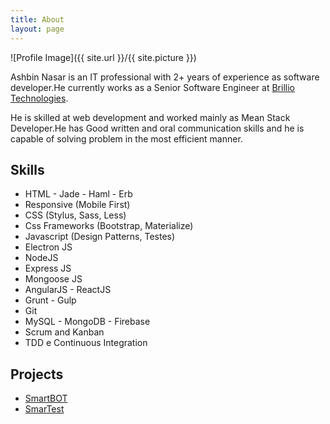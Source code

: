 ```yaml
---
title: About
layout: page
---
```

![Profile Image]({{ site.url }}/{{ site.picture }})

<p>Ashbin Nasar is an IT professional with 2+ years of experience as software developer.He currently works as a Senior Software Engineer at <a href="https://www.brillio.com/">Brillio Technologies</a>.</p>

<p>He is skilled at web development and worked mainly as Mean Stack Developer.He has Good written and oral communication skills and he is capable of solving problem in the most efficient manner.</p>


<h2>Skills</h2>

<ul class="skill-list">
	<li>HTML - Jade - Haml - Erb</li>
	<li>Responsive (Mobile First)</li>
	<li>CSS (Stylus, Sass, Less)</li>
	<li>Css Frameworks (Bootstrap, Materialize)</li>
	<li>Javascript (Design Patterns, Testes)</li>
	<li>Electron JS</li>
	<li>NodeJS</li>
	<li>Express JS</li>
	<li>Mongoose JS</li>
	<li>AngularJS - ReactJS</li>
	<li>Grunt - Gulp</li>
	<li>Git</li>
	<!-- <li>PHP</li> -->
	<!-- <li>Python</li> -->
	<li>MySQL - MongoDB - Firebase</li>
	<li>Scrum and Kanban</li>
	<li>TDD e Continuous Integration</li>
</ul>

<h2>Projects</h2>

<ul>
	<li><a href="https://www.brillio.com/">SmartBOT</a></li>
	<li><a href="https://www.brillio.com/solutions/smartest">SmarTest</a></li>
</ul>
